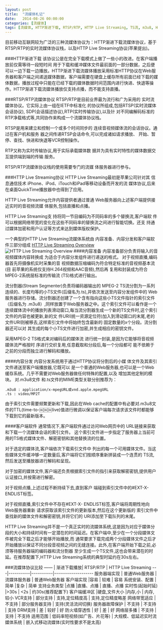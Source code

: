 ```yaml
---
layout: post
title:  "流媒体札记"
date:   2014-08-26 00:00:00
categories: [流媒体]
tags: [流媒体, HTTP渐进下载, RTSP/RTP, HTTP Live Streaming, TS流, m3u8, H.246, MPEG-2]
---
```



目前移动互联网较为广泛的三种流媒体协议为：HTTP渐进下载流媒体协议，基于RTSP/RTP的实时流媒体协议栈，以及HTTP Live Streaming协议(苹果提出)。


###HTTP渐进下载
该协议公是在完全下载模式上做了一些小的改进。在客户端播放前仅需等待一段短时间 用于下载和缓冲媒体文件最前面的一部分数据，之后便可以一边下载一边播放。HTTP渐进下载流媒体播放采用标准HTTP协议在Web服务器和客户端之间递送媒体数据，客户端需要在硬盘上缓存所有前面已经下载的媒体数据，播放过程中只能在已经下载的媒体数据时间范围内进行快进、快退等操作。HTTP渐进下载流媒体播放仅支持点播，而不能支持直播。


###RTSP/RTP流媒体协议
RTSP/RTP是目前业界最为流行和广为采用的 实时流媒体协议。它实际上由一组在IETF中标准化 的协议所组成,包括RTSP(实时流媒体会话协议), SDP(会话描述协议),RTP(实时传输协议),以及针 对不同编解码标准的RTP净载格式等,共同协作来构成一个流媒体协议栈。

RTSP是用来建立和控制一个或多个时间同步的 连续音视频媒体流的会话协议。通过在客户机和服务 器之间传递RTSP会话命令,可以完成诸如请求播放、 开始、暂停、查找、快进和快退等VCR控制操作。

RTP又称为实时传输协议,用于实际承载媒体数 据并为具有实时特性的媒体数据交互提供端到端的传输 服务。

RTSP/RTP流媒体协议栈的使用需要专门的流媒 体服务器进行参与。


###HTTP Live Streaming协议
HTTP Live Streaming最初是苹果公司针对其 信息通信技术
iPhone、iPod、iTouch和iPad等移动设备而开发的流 媒体协议,后来在桌面QuickTime播放器中也得到了应用。

HTTP Live Streaming允许内容提供者通过普通 Web服务器向上述客户端提供接近实时的音视频流媒 体服务,包括直播和点播。

HTTP Live Streaming支 持将同一节目编码为不同码率的多个替换流,客户端软 件可以根据网络带宽的变化在这些不同码率的替换流之间进行智能切换。还支 持通过媒体加密和用户认证等方式来达到媒体版权保护。

一个典型的HTTP Live Streaming流媒体系统由 内容准备、内容分发和客户端软件三部分组成 
[HTTP Live Streaming Overview](https://developer.apple.com/library/ios/documentation/networkinginternet/conceptual/streamingmediaguide/Introduction/Introduction.html)
![HTTP Live Streaming Overview](https://developer.apple.com/library/ios/documentation/networkinginternet/conceptual/streamingmediaguide/art/trasnsport_stream.jpg)
####内容准备
内容准备部分负责将输入的音视频媒体内容转换成
为适合于内容分发组件进行递送的格式。
对于视频直播,编码器首先将摄像机实时采集的音 视频数据压缩编码为符合特定标准的音视频基本流(目 前苹果的系统仅支持H.264视频和AAC音频),然后再 复用和封装成为符合MPEG-2系统层标准的传输流 (TS)格式进行输出。

流分割器(Stream Segmenter)负责将编码器输出的 MPEG-2 TS流分割为一系列连续的、长度均等的小TS文件(后缀名为.ts),并依次发送至内容分发组件中的 Web服务器进行存储。流分割器还创建了一个含有指向这些小TS文件指针的索引文件（后缀名为 .m3u8）,同样放置于Web服务器之中。这个索引文件可以看作是一个连续媒体流中的播放列表滑动窗口,每当流分割器生成一个新的TS文件时,这个索引文件的内容也被更新,新的文 件URI(统一资源定位符)加入到滑动窗口的末尾,老的 文件URI则被移去,这样索引文件中将始终包含最新的 固定数量的x个分段。流分割器还可以对 其生成的每个小TS文件进行加密,并生成相应的密钥文件。

采用MPEG-2 TS格式来对编码后的媒体流 进行统一封装,是因为它能够将音视频媒体流严格按时 序进行交织复用,任意截取和分段后,每一个分段都可 能不依赖于之前的分段而独立进行解码和播放。

####内容分发
内容分发系统用于通过HTTP协议将分割后的小媒 体文件及其索引文件递送至客户端播放器,它既可以 是一个普通的Web服务器,也可以是一个Web缓存系统。几乎不需要对Web服务器做任何特殊的配置,以及 增加其他定制的模块。
对.m3u8文件 和.ts文件的MIME类型关联分别推荐为：

    .m3u8 : application/x-mpegURL或vnd.apple.mpegURL
    .ts : video/MP2T

由于索引文件需要频繁更新和下载,因此在Web cache的配置中有必要对.m3u8文件的TTL(time-to-￼￼￼live)值进行微调以保证客户端每次请求该文件时都能够 下载到它的最新版本。

####客户端软件
通常情况下,客户端软件通过访问Web网页中的 URL链接来获取和下载一个流媒体会话的索引文件。 这个索引文件进一步指定了服务器上当前可用的TS格式媒体文件、解密密钥和其他替换流的位置。

对于选定的媒体流,客户端依次下载索引文件中 列出的每一个可用媒体文件。当这些媒体文件缓冲够一定数量后,客户端将它们按顺序重新拼装成一个连贯的 TS流,然后发送至播放器进行解码和呈现。

对于加密的媒体文件,客户端还负责根据索引文件的指引来获取解密密钥,提供用户认证接口,并按需进行解密。

对于视频点播,上述过程不断持续下去,直到客户 端碰到索引文件中的#EXT-X-ENDLIST标签。

对于视频直播,索引文件中不存在#EXT-X- ENDLIST标签,客户端将周期性地向Web服务器重新 请求获取该索引文件的更新版本,然后在这个更新版的 索引文件中查找新的媒体文件和解密密钥,并将它们的 URI添加至下载队列的末尾。

HTTP Live Streaming并不是一个真正实时的流媒体系统,这是因为对应于媒体分段的大小和持续时间有一定潜在的时间延迟。在客户端中,至少在一个分段媒体文件被完全下载之后才能够开始播放,而 通常要求下载完成两个分段媒体文件之后才开始播放以保证不同分段音视频之间的无缝连接。此外,在客户端开始下载之前,必须等待服务器端的编码器和流分割器 至少生成一个TS文件,这也会带来潜在的时延。在推荐配置下,HTTP Live Streaming系统的典型时延约在30s左右。


###流媒体协议比较
 —— | 渐进下载播放| RTSP/RTP  | HTTP Live Streaming
---|-----------|-----------|--------------------
服务器端实现 | 普通Web服务器 | 流媒体服务器 | 普通Web服务器
客户端实现 |容易 | 较难 | 容易
系统安装、配置 |简单 |复杂 | 简单
支持业务类型 |点播 |直播、点播 |  直播、点播
实时性(起始时延) |>30s | <2s | 约30s(推荐配置下)
客户端缓冲区 |硬盘,文件大小 |内存,小 | 内存,较小
VCR支持 | 部分支持 | 支持,定位精度高 | 支持,定位精度略差
网络带宽适应 | 不支持 | 部分服务器支持 | 支持(灵活流间切换)
服务器故障保护 | 不支持 | 不支持 | 支持
DRM支持 | 差 | 较好 | 好 
防火墙穿透性 | 好 | 差 | 好
网络层多播 | 不支持 | 支持 | 不支持
适用范围 | 低码率短视频(如广告、片花等) | 大规模、低延迟实时流媒体系统 | 嵌入式移动流媒体(实时性要求不是太高)
